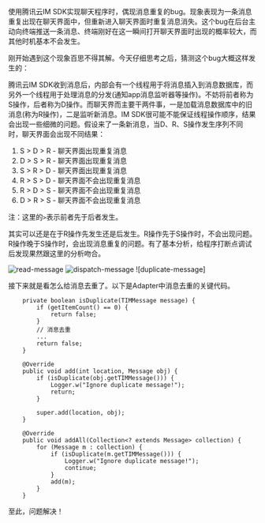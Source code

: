[Tag]: android

使用腾讯云IM SDK实现聊天程序时，偶现消息重复的bug。现象表现为一条消息重复出现在聊天界面中，但重新进入聊天界面时重复消息消失。这个bug在后台主动向终端推送一条消息、终端刚好在这一瞬间打开聊天界面时出现的概率较大，而其他时机基本不会发生。

刚开始遇到这个现象百思不得其解。今天仔细思考之后，猜测这个bug大概这样发生的：

腾讯云IM SDK收到消息后，内部会有一个线程用于将消息插入到消息数据库，而另外一个线程用于处理消息的分发(通知app消息监听器等操作)。不妨将前者称为S操作，后者称为D操作。而聊天界而主要干两件事，一是加载消息数据库中的旧消息(称为R操作)，二是监听新消息。IM SDK很可能不能保证线程操作顺序，结果会出现一些细微的问题。假设来了一条新消息，当D、R、S操作发生序列不同时，聊天界面会出现不同结果：

1. S > D > R - 聊天界面出现重复消息 
2. D > S > R - 聊天界面出现重复消息
3. S > R > D - 聊天界面出现重复消息 
4. R > S > D - 聊天界面不会出现重复消息
5. R > D > S - 聊天界面不会出现重复消息
5. D > R > S - 聊天界面不会出现重复消息

注：这里的`>`表示前者先于后者发生。

其实可以还是在于R操作先发生还是后发生。R操作先于S操作时，不会出现问题。R操作晚于S操作时，会出现消息重复的问题。有了基本分析，给程序打断点调试后发现果然跟这里的分析吻合。

![read-message]()
![dispatch-message]()
![duplicate-message]

接下来就是看怎么给消息去重了。以下是Adapter中消息去重的关键代码。 

```
    private boolean isDuplicate(TIMMessage message) {
        if (getItemCount() == 0) {
            return false;
        }
        // 消息去重
        ...
        return false;
    }
 
    @Override
    public void add(int location, Message obj) {
        if (isDuplicate(obj.getTIMMessage())) {
            Logger.w("Ignore duplicate message!");
            return;
        }
 
        super.add(location, obj);
    }
 
    @Override
    public void addAll(Collection<? extends Message> collection) {
        for (Message m : collection) {
            if (isDuplicate(m.getTIMMessage())) {
                Logger.w("Ignore duplicate message!");
                continue;
            }
            add(m);
        }
    }
```

至此，问题解决！
